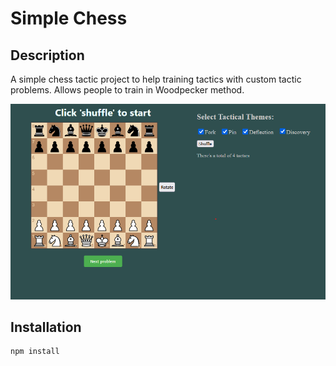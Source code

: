 # Simple Chess

## Description
A simple chess tactic project to help training tactics with custom tactic problems. 
Allows people to train in Woodpecker method.

![alt text](image.png)
## Installation
```bash
npm install